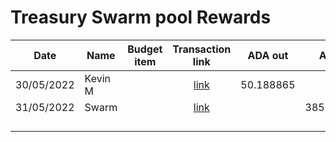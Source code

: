 # Treasury Swarm pool Rewards



<table><thead><tr><th>Date</th><th>Name</th><th data-type="select">Budget item</th><th align="center">Transaction link</th><th align="center">ADA out</th><th align="center">ADA in</th><th>ADA Balance</th><th>Gimbals Out</th><th>Gimbals In</th><th>Gimbals Balance</th></tr></thead><tbody><tr><td>30/05/2022</td><td>Kevin M</td><td></td><td align="center"><a href="https://raw.githubusercontent.com/treasuryguild/treasury-v3/main/Transactions/Swarm/Fund8/Treasury-Swarm-pool-Rewards/Bounty/1653931081216-Kevin-M.json">link</a></td><td align="center">50.188865</td><td align="center"></td><td>1860.081169</td><td>50</td><td></td><td>49440.00</td></tr><tr><td>31/05/2022</td><td>Swarm</td><td></td><td align="center"><a href="https://raw.githubusercontent.com/treasuryguild/treasury-v3/main/Transactions/Swarm/Fund8/Treasury-Swarm-pool-Rewards/Incoming/1654021803957-Swarm.json">link</a></td><td align="center"></td><td align="center">385.715206</td><td>2245.796375</td><td></td><td></td><td></td></tr><tr><td></td><td></td><td></td><td align="center"></td><td align="center"></td><td align="center"></td><td></td><td></td><td></td><td></td></tr><tr><td></td><td></td><td></td><td align="center"></td><td align="center"></td><td align="center"></td><td></td><td></td><td></td><td></td></tr><tr><td></td><td></td><td></td><td align="center"></td><td align="center"></td><td align="center"></td><td></td><td></td><td></td><td></td></tr><tr><td></td><td></td><td></td><td align="center"></td><td align="center"></td><td align="center"></td><td></td><td></td><td></td><td></td></tr></tbody></table>
